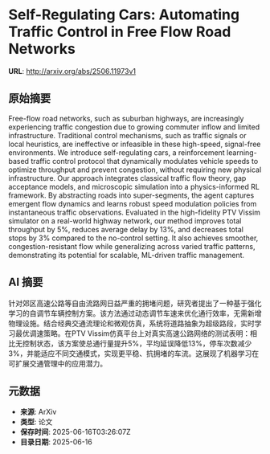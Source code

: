 # Self-Regulating Cars: Automating Traffic Control in Free Flow Road Networks

**URL**: http://arxiv.org/abs/2506.11973v1

## 原始摘要

Free-flow road networks, such as suburban highways, are increasingly
experiencing traffic congestion due to growing commuter inflow and limited
infrastructure. Traditional control mechanisms, such as traffic signals or
local heuristics, are ineffective or infeasible in these high-speed,
signal-free environments. We introduce self-regulating cars, a reinforcement
learning-based traffic control protocol that dynamically modulates vehicle
speeds to optimize throughput and prevent congestion, without requiring new
physical infrastructure. Our approach integrates classical traffic flow theory,
gap acceptance models, and microscopic simulation into a physics-informed RL
framework. By abstracting roads into super-segments, the agent captures
emergent flow dynamics and learns robust speed modulation policies from
instantaneous traffic observations. Evaluated in the high-fidelity PTV Vissim
simulator on a real-world highway network, our method improves total throughput
by 5%, reduces average delay by 13%, and decreases total stops by 3% compared
to the no-control setting. It also achieves smoother, congestion-resistant flow
while generalizing across varied traffic patterns, demonstrating its potential
for scalable, ML-driven traffic management.


## AI 摘要

针对郊区高速公路等自由流路网日益严重的拥堵问题，研究者提出了一种基于强化学习的自调节车辆控制方案。该方法通过动态调节车速来优化通行效率，无需新增物理设施。结合经典交通流理论和微观仿真，系统将道路抽象为超级路段，实时学习最优调速策略。在PTV Vissim仿真平台上对真实高速公路网络的测试表明：相比无控制状态，该方案使总通行量提升5%，平均延误降低13%，停车次数减少3%，并能适应不同交通模式，实现更平稳、抗拥堵的车流。这展现了机器学习在可扩展交通管理中的应用潜力。

## 元数据

- **来源**: ArXiv
- **类型**: 论文
- **保存时间**: 2025-06-16T03:26:07Z
- **目录日期**: 2025-06-16
